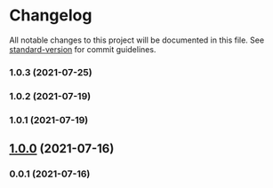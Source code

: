 # Changelog

All notable changes to this project will be documented in this file. See [standard-version](https://github.com/conventional-changelog/standard-version) for commit guidelines.

### 1.0.3 (2021-07-25)

### 1.0.2 (2021-07-19)

### 1.0.1 (2021-07-19)

## [1.0.0](https://github.com/Kikobeats/keyv-offline/compare/v0.0.1...v1.0.0) (2021-07-16)

### 0.0.1 (2021-07-16)
